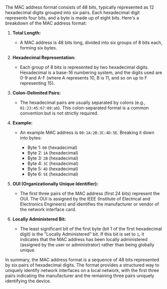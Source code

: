 The MAC address format consists of 48 bits, typically represented as 12 hexadecimal digits grouped into six pairs. Each hexadecimal digit represents four bits, and a byte is made up of eight bits. Here's a breakdown of the MAC address format:

1. **Total Length:**
   - A MAC address is 48 bits long, divided into six groups of 8 bits each, forming six bytes.

2. **Hexadecimal Representation:**
   - Each group of 8 bits is represented by two hexadecimal digits. Hexadecimal is a base-16 numbering system, and the digits used are 0-9 and A-F (where A represents 10, B is 11, and so on up to F representing 15).

3. **Colon-Delimited Pairs:**
   - The hexadecimal pairs are usually separated by colons (e.g., `01:23:45:67:89:ab`). This colon-separated format is a common convention but is not strictly required.

4. **Example:**
   - An example MAC address is `00:1A:2B:3C:4D:5E`. Breaking it down into bytes:
     
     - Byte 1: `00` (hexadecimal)
     - Byte 2: `1A` (hexadecimal)
     - Byte 3: `2B` (hexadecimal)
     - Byte 4: `3C` (hexadecimal)
     - Byte 5: `4D` (hexadecimal)
     - Byte 6: `5E` (hexadecimal)

5. **OUI (Organizationally Unique Identifier):**
   - The first three pairs of the MAC address (first 24 bits) represent the OUI. The OUI is assigned by the IEEE (Institute of Electrical and Electronics Engineers) and identifies the manufacturer or vendor of the network interface card.

6. **Locally Administered Bit:**
   - The least significant bit of the first byte (bit 1 of the first hexadecimal digit) is the "Locally Administered" bit. If this bit is set to `1`, it indicates that the MAC address has been locally administered (assigned by the user or administrator) rather than being globally unique.

In summary, the MAC address format is a sequence of 48 bits represented by six pairs of hexadecimal digits. The format provides a structured way to uniquely identify network interfaces on a local network, with the first three pairs indicating the manufacturer and the remaining three pairs uniquely identifying the device.
